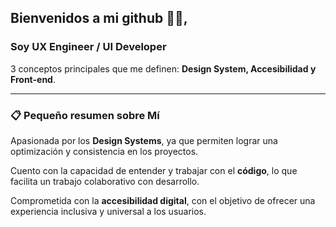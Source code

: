 ## Bienvenidos a mi github 👋🏼, 

 ### Soy **UX Engineer / UI Developer**
3 conceptos principales que me definen: **Design System, Accesibilidad y Front-end**.

---

### 📋 Pequeño resumen sobre Mí

Apasionada por los **Design Systems**, ya que permiten lograr una optimización y consistencia en los proyectos. 

Cuento con la capacidad de entender y trabajar con el **código**, lo que facilita un trabajo colaborativo con desarrollo. 

Comprometida con la **accesibilidad digital**, con el objetivo de ofrecer una experiencia inclusiva y universal a los usuarios.


